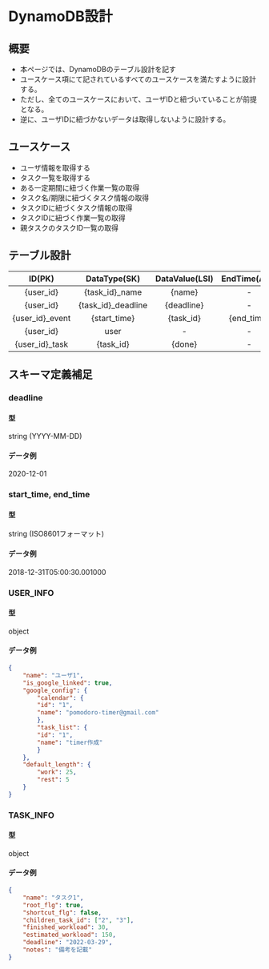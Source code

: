 # DynamoDB設計
## 概要
- 本ページでは、DynamoDBのテーブル設計を記す
- ユースケース項にて記されているすべてのユースケースを満たすように設計する。
- ただし、全てのユースケースにおいて、ユーザIDと紐づいていることが前提となる。
- 逆に、ユーザIDに紐づかないデータは取得しないように設計する。

## ユースケース
- ユーザ情報を取得する
- タスク一覧を取得する
- ある一定期間に紐づく作業一覧の取得
- タスク名/期限に紐づくタスク情報の取得
- タスクIDに紐づくタスク情報の取得
- タスクIDに紐づく作業一覧の取得
- 親タスクのタスクID一覧の取得

## テーブル設計
| ID(PK) | DataType(SK) | DataValue(LSI) | EndTime(Attr) | UserInfo | TaskInfo |
| :---: | :---: | :---: | :---: | :---: | :---: |
| {user_id} | {task_id}_name | {name} | - | - | - |
| {user_id} | {task_id}_deadline | {deadline} | - | - | - |
| {user_id}_event | {start_time} | {task_id} | {end_time} | - | - |
| {user_id} | user | - | - | {USER_INFO} | - |
| {user_id}_task | {task_id} | {done} | - | - | {TASK_INFO} |

## スキーマ定義補足
### deadline
#### 型
string (YYYY-MM-DD)
#### データ例
2020-12-01
### start_time, end_time
#### 型
string (ISO8601フォーマット)
#### データ例
2018-12-31T05:00:30.001000
### USER_INFO
#### 型
object
#### データ例
```json
{
    "name": "ユーザ1",
    "is_google_linked": true,
    "google_config": {
        "calendar": {
        "id": "1",
        "name": "pomodoro-timer@gmail.com"
        },
        "task_list": {
        "id": "1",
        "name": "timer作成"
        }
    },
    "default_length": {
        "work": 25,
        "rest": 5
    }
}
```
### TASK_INFO
#### 型
object
#### データ例
```json
{
    "name": "タスク1",
    "root_flg": true,
    "shortcut_flg": false,
    "children_task_id": ["2", "3"],
    "finished_workload": 30,
    "estimated_workload": 150,
    "deadline": "2022-03-29",
    "notes": "備考を記載"
}
```